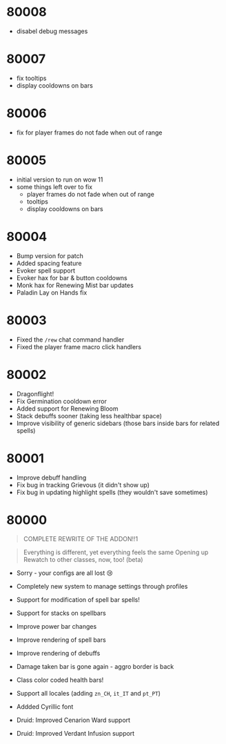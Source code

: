 # 80008
- disabel debug messages
# 80007
- fix tooltips 
- display cooldowns on bars

# 80006
- fix for player frames do not fade when out of range

# 80005
- initial version to run on wow 11
- some things left over to fix
  - player frames do not fade when out of range
  - tooltips 
  - display cooldowns on bars

# 80004

- Bump version for patch
- Added spacing feature
- Evoker spell support
- Evoker hax for bar & button cooldowns
- Monk hax for Renewing Mist bar updates
- Paladin Lay on Hands fix

# 80003

- Fixed the `/rew` chat command handler
- Fixed the player frame macro click handlers

# 80002

- Dragonflight!
- Fix Germination cooldown error
- Added support for Renewing Bloom
- Stack debuffs sooner (taking less healthbar space)
- Improve visibility of generic sidebars (those bars inside bars for related spells)

# 80001

- Improve debuff handling
- Fix bug in tracking Grievous (it didn't show up)
- Fix bug in updating highlight spells (they wouldn't save sometimes)

# 80000

> COMPLETE REWRITE OF THE ADDON!!1

> Everything is different, yet everything feels the same
> Opening up Rewatch to other classes, now, too! (beta)

- Sorry - your configs are all lost 😢
-  Completely new system to manage settings through profiles
- Support for modification of spell bar spells!
- Support for stacks on spellbars
- Improve power bar changes
- Improve rendering of spell bars
- Improve rendering of debuffs
- Damage taken bar is gone again - aggro border is back
- Class color coded health bars!
- Support all locales (adding `zn_CH`, `it_IT` and `pt_PT`)
- Addded Cyrillic font

- Druid: Improved Cenarion Ward support
- Druid: Improved Verdant Infusion support